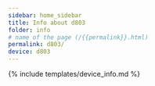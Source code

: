 ```yaml
---
sidebar: home_sidebar
title: Info about d803
folder: info
# name of the page (/{{permalink}}.html)
permalink: d803/
device: d803
---
```

{% include templates/device_info.md %}
